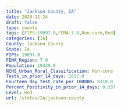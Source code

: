 ```yaml
---
title: "Jackson County, IA"
date: 2020-11-24
draft: false
type: county
tags: [FIPS:19097.0,FEMA:7.0,Non-core,Red]
categories: [IA]
County: Jackson County
State: IA
FIPS: 19097.0
FEMA_Region: 7.0
Population: 19439.0
NCHS_Urban_Rural_Classification: Non-core
Tests_in_prior_14_days: 1617.0
Fourteen_day_test_rate_per_100000: 8318.0
Percent_Positivity_in_prior_14_days: 0.337
Level: Red
url: /states/IA/jackson-county
---
```




